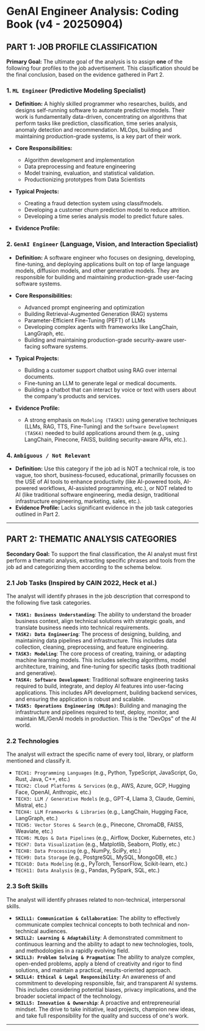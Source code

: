 # GenAI Engineer Analysis: Coding Book (v4 - 20250904)

## PART 1: JOB PROFILE CLASSIFICATION

**Primary Goal:** The ultimate goal of the analysis is to assign **one** of the following four profiles to the job advertisement. This classification should be the final conclusion, based on the evidence gathered in Part 2.

### 1. `ML Engineer` (Predictive Modeling Specialist)

- **Definition:** A highly skilled programmer who researches, builds, and designs self-running software to automate predictive models. Their work is fundamentally data-driven, concentrating on algorithms that perform tasks like prediction, classification, time series analysis, anomaly detection and recommendation. MLOps, building and maintaining production-grade systems, is a key part of their work.

- **Core Responsibilities:**

  - Algorithm development and implementation
  - Data preprocessing and feature engineering
  - Model training, evaluation, and statistical validation.
  - Productionizing prototypes from Data Scientists

- **Typical Projects:**

  - Creating a fraud detection system using classifmodels.
  - Developing a customer churn prediction model to reduce attrition.
  - Developing a time series analysis model to predict future sales.

- **Evidence Profile:**

### 2. `GenAI Engineer` (Language, Vision, and Interaction Specialist)

- **Definition:** A software engineer who focuses on designing, developing, fine-tuning, and deploying applications built on top of large language models, diffusion models, and other generative models. They are responsible for building and maintaining production-grade user-facing software systems.

- **Core Responsibilities:**

  - Advanced prompt engineering and optimization
  - Building Retrieval-Augmented Generation (RAG) systems
  - Parameter-Efficient Fine-Tuning (PEFT) of LLMs
  - Developing complex agents with frameworks like LangChain, LangGraph, etc.
  - Building and maintaining production-grade security-aware user-facing software systems.

- **Typical Projects:**

  - Building a customer support chatbot using RAG over internal documents.
  - Fine-tuning an LLM to generate legal or medical documents.
  - Building a chatbot that can interact by voice or text with users about the company's products and services.

- **Evidence Profile:**
  - A strong emphasis on `Modeling (TASK3)` using generative techniques (LLMs, RAG, TTS, Fine-Tuning) and the `Software Development (TASK4)` needed to build applications around them (e.g., using LangChain, Pinecone, FAISS, building security-aware APIs, etc.).

### 4. `Ambiguous / Not Relevant`

- **Definition:** Use this category if the job ad is NOT a technical role, is too vague, too short, business-focused, educational, primarilly focusses on the USE of AI tools to enhance productivity (like AI-powered tools, AI-powered workflows, AI-assisted programming, etc.), or NOT related to AI (like traditional software engineering, media design, traditional infrastructure engineering, marketing, sales, etc.).
- **Evidence Profile:** Lacks significant evidence in the job task categories outlined in Part 2.

---

## PART 2: THEMATIC ANALYSIS CATEGORIES

**Secondary Goal:** To support the final classification, the AI analyst must first perform a thematic analysis, extracting specific phrases and tools from the job ad and categorizing them according to the schema below.

### 2.1 Job Tasks (Inspired by CAIN 2022, Heck et al.)

The analyst will identify phrases in the job description that correspond to the following five task categories.

- **`TASK1: Business Understanding`**: The ability to understand the broader business context, align technical solutions with strategic goals, and translate business needs into technical requirements.
- **`TASK2: Data Engineering`**: The process of designing, building, and maintaining data pipelines and infrastructure. This includes data collection, cleaning, preprocessing, and feature engineering.
- **`TASK3: Modeling`**: The core process of creating, training, or adapting machine learning models. This includes selecting algorithms, model architecture, training, and fine-tuning for specific tasks (both traditional and generative).
- **`TASK4: Software Development`**: Traditional software engineering tasks required to build, integrate, and deploy AI features into user-facing applications. This includes API development, building backend services, and ensuring the application is robust and scalable.
- **`TASK5: Operations Engineering (MLOps)`**: Building and managing the infrastructure and pipelines required to test, deploy, monitor, and maintain ML/GenAI models in production. This is the "DevOps" of the AI world.

### 2.2 Technologies

The analyst will extract the specific name of every tool, library, or platform mentioned and classify it.

- `TECH1: Programming Languages` (e.g., Python, TypeScript, JavaScript, Go, Rust, Java, C++, etc.)
- `TECH2: Cloud Platforms & Services` (e.g., AWS, Azure, GCP, Hugging Face, OpenAI, Anthropic, etc.)
- `TECH3: LLM / Generative Models` (e.g., GPT-4, Llama 3, Claude, Gemini, Mistral, etc.)
- `TECH4: LLM Frameworks & Libraries` (e.g., LangChain, Hugging Face, LangGraph, etc.)
- `TECH5: Vector Stores & Search` (e.g., Pinecone, ChromaDB, FAISS, Weaviate, etc.)
- `TECH6: MLOps & Data Pipelines` (e.g., Airflow, Docker, Kubernetes, etc.)
- `TECH7: Data Visualization` (e.g., Matplotlib, Seaborn, Plotly, etc.)
- `TECH8: Data Processing` (e.g., NumPy, SciPy, etc.)
- `TECH9: Data Storage` (e.g., PostgreSQL, MySQL, MongoDB, etc.)
- `TECH10: Data Modeling` (e.g., PyTorch, TensorFlow, Scikit-learn, etc.)
- `TECH11: Data Analysis` (e.g., Pandas, PySpark, SQL, etc.)

### 2.3 Soft Skills

The analyst will identify phrases related to non-technical, interpersonal skills.

- **`SKILL1: Communication & Collaboration`**: The ability to effectively communicate complex technical concepts to both technical and non-technical audiences.
- **`SKILL2: Learning & Adaptability`**: A demonstrated commitment to continuous learning and the ability to adapt to new technologies, tools, and methodologies in a rapidly evolving field.
- **`SKILL3: Problem Solving & Pragmatism`**: The ability to analyze complex, open-ended problems, apply a blend of creativity and rigor to find solutions, and maintain a practical, results-oriented approach.
- **`SKILL4: Ethical & Legal Responsibility`**: An awareness of and commitment to developing responsible, fair, and transparent AI systems. This includes considering potential biases, privacy implications, and the broader societal impact of the technology.
- **`SKILL5: Innovation & Ownership`**: A proactive and entrepreneurial mindset. The drive to take initiative, lead projects, champion new ideas, and take full responsibility for the quality and success of one's work.

---
